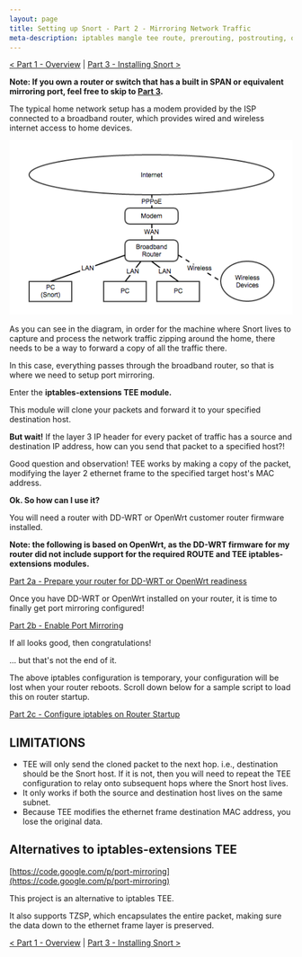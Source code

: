 ```yaml
---
layout: page
title: Setting up Snort - Part 2 - Mirroring Network Traffic
meta-description: iptables mangle tee route, prerouting, postrouting, openwrt, dd-wrt, snort network ids mirroring network traffic 
---
```


[< Part 1 - Overview](/pages/snort/setup/1-overview) | [Part 3 - Installing Snort >](/pages/snort/setup/3-installing-snort)

**Note: If you own a router or switch that has a built in SPAN or equivalent mirroring port, feel free to skip to [Part 3](/pages/snort/setup/3-installing-snort).**

The typical home network setup has a modem provided by the ISP connected to a broadband router, which provides wired and wireless internet access to home devices.

![General Home Network Diagram](/pages/snort/setup/2-general-home-network.png)

As you can see in the diagram, in order for the machine where Snort lives to capture and process the network traffic zipping around the home, there needs to be a way to forward a copy of all the traffic there.

In this case, everything passes through the broadband router, so that is where we need to setup port mirroring.

Enter the **iptables-extensions TEE module.**

This module will clone your packets and forward it to your specified destination host.

**But wait!** If the layer 3 IP header for every packet of traffic has a source and destination IP address, how can you send that packet to a specified host?! 

Good question and observation! TEE works by making a copy of the packet, modifying the layer 2 ethernet frame to the specified target host's MAC address.

**Ok. So how can I use it?**

You will need a router with DD-WRT or OpenWrt customer router firmware installed.

**Note: the following is based on OpenWrt, as the DD-WRT firmware for my router did not include support for the required ROUTE and TEE iptables-extensions modules.**

[Part 2a - Prepare your router for DD-WRT or OpenWrt readiness](/pages/snort/setup/2a-wrt-router)

Once you have DD-WRT or OpenWrt installed on your router, it is time to finally get port mirroring configured!

[Part 2b - Enable Port Mirroring](/pages/snort/setup/2b-enable-port-mirroring)

If all looks good, then congratulations!

... but that's not the end of it.

The above iptables configuration is temporary, your configuration will be lost when your router reboots. Scroll down below for a sample script to load this on router startup.

[Part 2c - Configure iptables on Router Startup](/pages/snort/setup/2c-configure-port-mirroring-router-startup)

## LIMITATIONS
- TEE will only send the cloned packet to the next hop. i.e., destination should be the Snort host. If it is not, then you will need to repeat the TEE configuration to relay onto subsequent hops where the Snort host lives.
- It only works if both the source and destination host lives on the same subnet.
- Because TEE modifies the ethernet frame destination MAC address, you lose the original data.

## Alternatives to iptables-extensions TEE

[https://code.google.com/p/port-mirroring](https://code.google.com/p/port-mirroring)

This project is an alternative to iptables TEE.

It also supports TZSP, which encapsulates the entire packet, making sure the data down to the ethernet frame layer is preserved.

[< Part 1 - Overview](/pages/snort/setup/1-overview) | [Part 3 - Installing Snort >](/pages/snort/setup/3-installing-snort)

